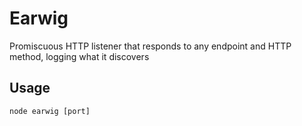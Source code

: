 # Earwig

Promiscuous HTTP listener that responds to any endpoint and HTTP method, logging what it discovers

## Usage

    node earwig [port]
